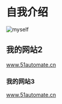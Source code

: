 # 自我介绍

![myself](http://biji.51automate.cn/blogs/imgmyself.png)

## 我的网站2

www.51automate.cn

### 我的网站3

www.51automate.cn